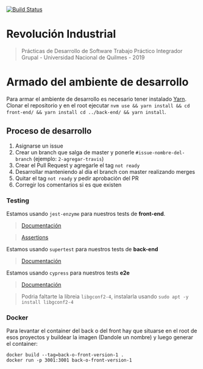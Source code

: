 [![Build Status](https://travis-ci.org/PracticaDS/pdes-tp-3pines.svg?branch=master)](https://travis-ci.org/PracticaDS/pdes-tp-3pines)

# Revolución Industrial

> Prácticas de Desarrollo de Software
> Trabajo Práctico Integrador Grupal - Universidad Nacional de Quilmes - 2019

# Armado del ambiente de desarrollo

Para armar el ambiente de desarrollo es necesario tener instalado [Yarn](https://yarnpkg.com/en/).
Clonar el repositorio y en el root ejecutar `nvm use && yarn install && cd front-end/ && yarn install cd ../back-end/ && yarn install`.

## Proceso de desarrollo

1. Asignarse un issue
2. Crear un branch que salga de master y ponerle `#issue-nombre-del-branch` (ejemplo: `2-agregar-travis`)
3. Crear el Pull Request y agregarle el tag `not ready`
4. Desarrollar manteniendo al día el branch con master realizando merges
5. Quitar el tag `not ready` y pedir aprobación del PR
6. Corregir los comentarios si es que existen


### Testing

Estamos usando `jest-enzyme` para nuestros tests de **front-end**.

> [Documentación](https://github.com/FormidableLabs/enzyme-matchers/blob/master/packages/jest-enzyme/README.md)

> [Assertions](https://github.com/FormidableLabs/enzyme-matchers/blob/master/packages/jest-enzyme/README.md#assertions)

Estamos usando `supertest` para nuestros tests de **back-end**

> [Documentación](https://github.com/visionmedia/supertest)

Estamos usando `cypress` para nuestros tests **e2e**

> [Documentación](https://docs.cypress.io/guides/getting-started/writing-your-first-test.html#Add-a-test-file)

> Podria faltarte la libreia `libgconf2-4`, instalarla usando `sudo apt -y install libgconf2-4`


### Docker

Para levantar el container del back o del front hay que situarse en el root de esos proyectos y buildear la imagen (Dandole un nombre) y luego generar el container:

```
docker build --tag=back-o-front-version-1 .
docker run -p 3001:3001 back-o-front-version-1
```
